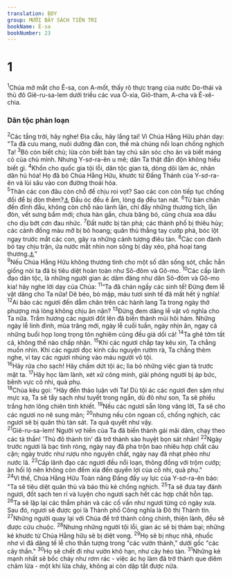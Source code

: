 ```yaml
---
translation: BDY
group: MƯỜI BẢY SÁCH TIÊN TRI
bookName: Ê-sa 
bookNumber: 23
---
```


<div class="title"><h1>1</h1></div>
<span class="verse es_1_1"><sup>1</sup>Chúa mở mắt cho Ê-sa, con A-mốt, thấy rõ thực trạng của nước Do-thái và thủ đô Giê-ru-sa-lem dưới triều các vua Ô-xia, Giô-tham, A-cha và Ê-xê-chia.</span>
<div class="title"><h3>Dân tộc phản loạn</h3></div>
<span class="verse es_1_2"><sup>2</sup>Các tầng trời, hãy nghe! Địa cầu, hãy lắng tai! Vì Chúa Hằng Hữu phán dạy: &#34;Ta đã cưu mang, nuôi dưỡng đàn con, thế mà chúng nổi loạn chống nghịch Ta! </span>
<span class="verse es_1_3"><sup>3</sup>Bò còn biết chủ; lừa còn biết bàn tay chủ săn sóc cho ăn và biết máng cỏ của chủ mình. Nhưng Y-sơ-ra-ên u mê; dân Ta thật đần độn không hiểu biết gì. </span>
<span class="verse es_1_4"><sup>4</sup>Khốn cho quốc gia tội lỗi, dân tộc gian tà, dòng dõi làm ác, nhân dân hủ hóa! Họ đã bỏ Chúa Hằng Hữu, khước từ Đấng Thánh của Y-sơ-ra-ên và lùi sâu vào con đường thoái hóa.<br/></span>
<span class="verse es_1_5"><sup>5</sup>Thân các con đâu còn chỗ để chịu roi vọt? Sao các con còn tiếp tục chống đối để bị đòn thêm?<a href="#" data-toggle="tooltip" data-placement="bottom" title="Nt nổi loạn">⚓</a> Đầu óc đều ê ẩm, lòng dạ đều tan nát. </span>
<span class="verse es_1_6"><sup>6</sup>Từ bàn chân đến đỉnh đầu, không còn chỗ nào lành lặn, chỉ đầy những thương tích, lằn đòn, vết sưng bầm mới; chưa hàn gắn, chưa băng bó, cũng chưa xoa dầu cho dịu bớt cơn đau nhức. </span>
<span class="verse es_1_7"><sup>7</sup>Đất nước bị tàn phá; các thành phố bị thiêu hủy; các cánh đồng màu mỡ bị bỏ hoang; quân thù thẳng tay cướp phá, bóc lột ngay trước mắt các con, gây ra những cảnh tượng điêu tàn. </span>
<span class="verse es_1_8"><sup>8</sup>Các con đành bó tay chịu trận, ứa nước mắt nhìn non sông bị dày xéo, phá hoại tang thương.<a href="#" data-toggle="tooltip" data-placement="bottom" title="Nt bị bỏ lại như chòi canh trong vườn nho, như lều canh vườn dưa, như thành phố bị vây.">⚓</a>&#34;<br/></span>
<span class="verse es_1_9"><sup>9</sup>Nếu Chúa Hằng Hữu không thương tình cho một số dân sống sót, chắc hẳn giống nòi ta đã bị tiêu diệt hoàn toàn như Sô-đôm và Gô-mo. </span>
<span class="verse es_1_10"><sup>10</sup>Các cấp lãnh đạo dân tộc, là những người gian ác dâm đãng như dân Sô-đôm và Gô-mo kia! hãy nghe lời dạy của Chúa: </span>
<span class="verse es_1_11"><sup>11</sup>“Ta đã chán ngấy các sinh tế! Đừng đem lễ vật dâng cho Ta nữa! Dê béo, bò mập, máu tươi sinh tế đã mất hết ý nghĩa! </span>
<span class="verse es_1_12"><sup>12</sup>Ai bảo các ngươi đến dẫm chân trên các hành lang Ta trong ngày thờ phượng mà lòng không chịu ăn năn? </span>
<span class="verse es_1_13"><sup>13</sup>Đừng đem dâng lễ vật vô nghĩa cho Ta nữa. Trầm hương các ngươi đốt lên đã biến thành mùi hôi hám. Những ngày lễ linh đình, mùa trăng mới, ngày lễ cuối tuần, ngày nhịn ăn, ngay cả những buổi họp long trọng tôn nghiêm cũng đều giả dối cả! </span>
<span class="verse es_1_14"><sup>14</sup>Ta ghê tởm tất cả, không thể nào chấp nhận. </span>
<span class="verse es_1_15"><sup>15</sup>Khi các ngươi chắp tay kêu xin, Ta chẳng muốn nhìn. Khi các ngươi đọc kinh cầu nguyện rườm rà, Ta chẳng thèm nghe, vì tay các ngươi nhúng vào máu người vô tội.<br/></span>
<span class="verse es_1_16"><sup>16</sup>Hãy rửa cho sạch! Hãy chấm dứt tội ác; lìa bỏ những việc gian tà trước mặt ta. </span>
<span class="verse es_1_17"><sup>17</sup>Hãy học làm lành, xét xử công minh, giải phóng người bị áp bức, bênh vực cô nhi, quả phụ.<br/></span>
<span class="verse es_1_18"><sup>18</sup>Chúa kêu gọi: &#34;Hãy đến thảo luận với Ta! Dù tội ác các ngươi đen sậm như mực xạ, Ta sẽ tẩy sạch như tuyết trong ngần, dù đỏ như son, Ta sẽ phiếu trắng hơn lông chiên tinh khiết. </span>
<span class="verse es_1_19"><sup>19</sup>Nếu các ngươi sẵn lòng vâng lời, Ta sẽ cho các ngươi no nê sung mãn; </span>
<span class="verse es_1_20"><sup>20</sup>nhưng nếu còn ngoan cố, chống nghịch, các ngươi sẽ bị quân thù tàn sát. Ta quả quyết như vậy.<br/></span>
<span class="verse es_1_21"><sup>21</sup>Giê-ru-sa-lem! Người vợ hiền của Ta đã biến thành gái mãi dâm, chạy theo các tà thần! &#39;Thủ đô thành tín&#39; đã trở thành sào huyệt bọn sát nhân! </span>
<span class="verse es_1_22"><sup>22</sup>Ngày trước ngươi là bạc tinh ròng, ngày nay đã pha trộn bao nhiêu hợp chất cáu cặn; ngày trước như rượu nho nguyên chất, ngày nay đã nhạt phèo như nước lã. </span>
<span class="verse es_1_23"><sup>23</sup>Cấp lãnh đạo các ngươi đều nổi loạn, thông đồng với trộm cướp; ăn hối lộ nên không còn đếm xỉa đến quyền lợi của cô nhi, quả phụ.&#34;<br/></span>
<span class="verse es_1_24"><sup>24</sup>Vì thế, Chúa Hằng Hữu Toàn năng Đấng đầy uy lực của Y-sơ-ra-ên bảo: &#34;Ta sẽ tiêu diệt quân thù và báo thù kẻ chống nghịch. </span>
<span class="verse es_1_25"><sup>25</sup>Ta sẽ đưa tay đánh ngươi, đốt sạch ten rỉ và luyện cho ngươi sạch hết các hợp chất hỗn tạp. </span>
<span class="verse es_1_26"><sup>26</sup>Ta sẽ lập lại các thẩm phán và các cố vấn như ngươi từng có ngày xưa. Sau đó, ngươi sẽ được gọi là Thành phố Công nghĩa là Đô thị Thành tín. </span>
<span class="verse es_1_27"><sup>27</sup>Những người quay lại với Chúa để trở thành công chính, thiện lành, đều sẽ được cứu chuộc. </span>
<span class="verse es_1_28"><sup>28</sup>Nhưng những người tội lỗi, gian ác sẽ bị thảm bại; những kẻ khước từ Chúa Hằng hữu sẽ bị diệt vong. </span>
<span class="verse es_1_29"><sup>29</sup>Họ sẽ bị nhục nhã, nhuốc nhơ vì đã dâng tế lễ cho thần tượng trong &#34;các vườn thánh,&#34; dưới gốc &#34;các cây thần.&#34; </span>
<span class="verse es_1_30"><sup>30</sup>Họ sẽ chết đi như vườn khô hạn, như cây héo tàn. </span>
<span class="verse es_1_31"><sup>31</sup>Những kẻ mạnh nhất sẽ bốc cháy như rơm rác - việc ác họ làm đã trở thành que diêm châm lửa - một khi lửa cháy, không ai còn dập tắt được nữa.</span>
